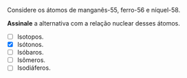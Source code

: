 Considere os átomos de manganês-55, ferro-56 e níquel-58.

**Assinale** a alternativa com a relação nuclear desses átomos.

- [ ] Isotopos.
- [x] Isótonos.
- [ ] Isóbaros.
- [ ] Isômeros.
- [ ] Isodiáferos.
